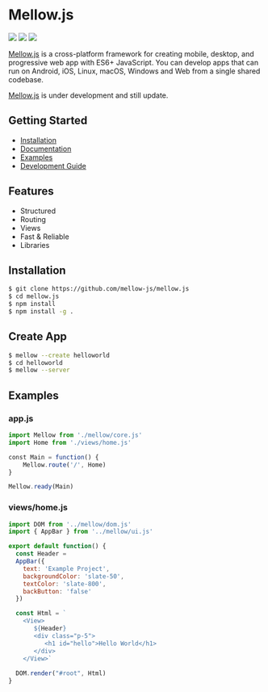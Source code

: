 # Mellow.js

<p><img src="https://img.shields.io/badge/node-v10.15.3-green"> <img src="https://img.shields.io/badge/lang-javascript-yellow"> <img src="https://img.shields.io/badge/license-MIT-success"></p>

[Mellow.js](https://github.com/mellow-js/mellow.js) is a cross-platform framework for creating mobile, desktop, and progressive web app with ES6+ JavaScript. You can develop apps that can run on Android, iOS, Linux, macOS, Windows and Web from a single shared codebase.

[Mellow.js](https://github.com/mellow-js/mellow.js) is under development and still update.

## Getting Started ##

* [Installation]()
* [Documentation]()
* [Examples]()
* [Development Guide]()

## Features ##

* Structured
* Routing
* Views
* Fast & Reliable
* Libraries

## Installation
```bash
$ git clone https://github.com/mellow-js/mellow.js
$ cd mellow.js
$ npm install
$ npm install -g .
```

## Create App ##
```bash
$ mellow --create helloworld
$ cd helloworld
$ mellow --server
```

## Examples ##

### app.js ###
```js
import Mellow from './mellow/core.js'
import Home from './views/home.js'

const Main = function() {
    Mellow.route('/', Home)
}

Mellow.ready(Main)

```

### views/home.js ###
```js
import DOM from '../mellow/dom.js'
import { AppBar } from '../mellow/ui.js'

export default function() {
  const Header =
  AppBar({
    text: 'Example Project',
    backgroundColor: 'slate-50',
    textColor: 'slate-800',
    backButton: 'false'
  })

  const Html = `
    <View>
       ${Header}
       <div class="p-5">
          <h1 id="hello">Hello World</h1>
       </div>
    </View>`
  
  DOM.render("#root", Html)
}
```